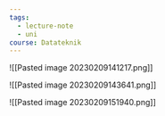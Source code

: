 ```yaml
---
tags:
  - lecture-note
  - uni
course: Datateknik
---
```

![[Pasted image 20230209141217.png]]

![[Pasted image 20230209143641.png]]

![[Pasted image 20230209151940.png]]
